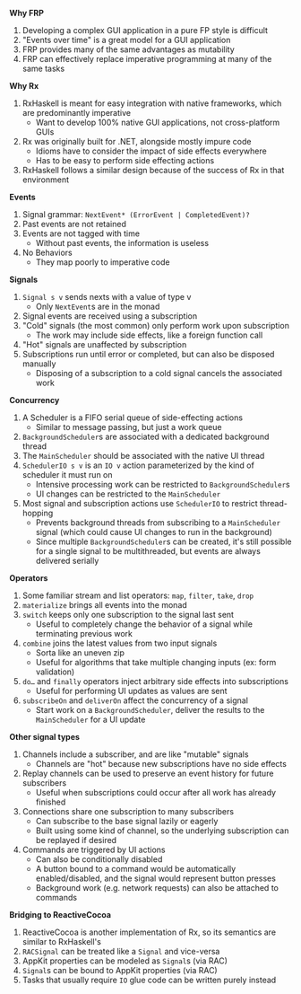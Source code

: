 **Why FRP**

1. Developing a complex GUI application in a pure FP style is difficult
1. "Events over time" is a great model for a GUI application
1. FRP provides many of the same advantages as mutability
1. FRP can effectively replace imperative programming at many of the same tasks

**Why Rx**

1. RxHaskell is meant for easy integration with native frameworks, which are predominantly imperative
    - Want to develop 100% native GUI applications, not cross-platform GUIs
1. Rx was originally built for .NET, alongside mostly impure code
    - Idioms have to consider the impact of side effects everywhere
    - Has to be easy to perform side effecting actions
1. RxHaskell follows a similar design because of the success of Rx in that environment

**Events**

1. Signal grammar: `NextEvent* (ErrorEvent | CompletedEvent)?`
1. Past events are not retained
1. Events are not tagged with time
    - Without past events, the information is useless
1. No Behaviors
    - They map poorly to imperative code

**Signals**

1. `Signal s v` sends nexts with a value of type v
    - Only `NextEvent`s are in the monad
1. Signal events are received using a subscription
1. "Cold" signals (the most common) only perform work upon subscription
    - The work may include side effects, like a foreign function call
1. "Hot" signals are unaffected by subscription
1. Subscriptions run until error or completed, but can also be disposed manually
    - Disposing of a subscription to a cold signal cancels the associated work

**Concurrency**

1. A Scheduler is a FIFO serial queue of side-effecting actions
    - Similar to message passing, but just a work queue
1. `BackgroundScheduler`s are associated with a dedicated background thread
1. The `MainScheduler` should be associated with the native UI thread
1. `SchedulerIO s v` is an `IO v` action parameterized by the kind of scheduler it must run on
    - Intensive processing work can be restricted to `BackgroundScheduler`s
    - UI changes can be restricted to the `MainScheduler`
1. Most signal and subscription actions use `SchedulerIO` to restrict thread-hopping
    - Prevents background threads from subscribing to a `MainScheduler` signal (which could cause UI changes to run in the background)
    - Since multiple `BackgroundScheduler`s can be created, it's still possible for a single signal to be multithreaded, but events are always delivered serially

**Operators**

1. Some familiar stream and list operators: `map`, `filter`, `take`, `drop`
1. `materialize` brings all events into the monad
1. `switch` keeps only one subscription to the signal last sent
    - Useful to completely change the behavior of a signal while terminating previous work
1. `combine` joins the latest values from two input signals
    - Sorta like an uneven zip
    - Useful for algorithms that take multiple changing inputs (ex: form validation)
1. `do…` and `finally` operators inject arbitrary side effects into subscriptions
    - Useful for performing UI updates as values are sent
1. `subscribeOn` and `deliverOn` affect the concurrency of a signal
    - Start work on a `BackgroundScheduler`, deliver the results to the `MainScheduler` for a UI update

**Other signal types**

1. Channels include a subscriber, and are like "mutable" signals
    - Channels are "hot" because new subscriptions have no side effects
1. Replay channels can be used to preserve an event history for future subscribers
    - Useful when subscriptions could occur after all work has already finished
1. Connections share one subscription to many subscribers
    - Can subscribe to the base signal lazily or eagerly
    - Built using some kind of channel, so the underlying subscription can be replayed if desired
1. Commands are triggered by UI actions
    - Can also be conditionally disabled
    - A button bound to a command would be automatically enabled/disabled, and the signal would represent button presses
    - Background work (e.g. network requests) can also be attached to commands

**Bridging to ReactiveCocoa**

1. ReactiveCocoa is another implementation of Rx, so its semantics are similar to RxHaskell's
1. `RACSignal` can be treated like a `Signal` and vice-versa
1. AppKit properties can be modeled as `Signal`s (via RAC)
1. `Signal`s can be bound to AppKit properties (via RAC)
1. Tasks that usually require `IO` glue code can be written purely instead

